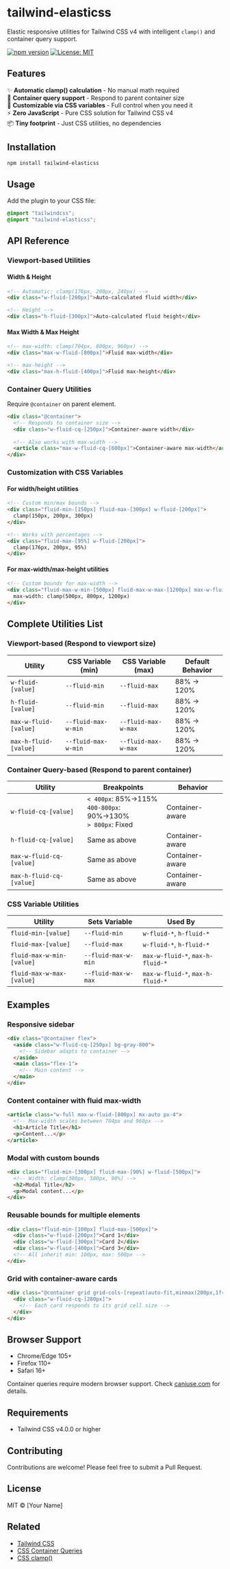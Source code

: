 # tailwind-elasticss

Elastic responsive utilities for Tailwind CSS v4 with intelligent `clamp()` and container query support.

[![npm version](https://img.shields.io/npm/v/tailwind-elasticss.svg)](https://www.npmjs.com/package/tailwind-elasticss)
[![License: MIT](https://img.shields.io/badge/License-MIT-blue.svg)](https://opensource.org/licenses/MIT)

## Features

✨ **Automatic clamp() calculation** - No manual math required  
🎯 **Container query support** - Respond to parent container size  
🔧 **Customizable via CSS variables** - Full control when you need it  
⚡ **Zero JavaScript** - Pure CSS solution for Tailwind CSS v4  
📦 **Tiny footprint** - Just CSS utilities, no dependencies

## Installation

```bash
npm install tailwind-elasticss
```

## Usage

Add the plugin to your CSS file:

```css
@import "tailwindcss";
@import "tailwind-elasticss";
```

## API Reference

### Viewport-based Utilities

#### Width & Height

```html
<!-- Automatic: clamp(176px, 200px, 240px) -->
<div class="w-fluid-[200px]">Auto-calculated fluid width</div>

<!-- Height -->
<div class="h-fluid-[300px]">Auto-calculated fluid height</div>
```

#### Max Width & Max Height

```html
<!-- max-width: clamp(704px, 800px, 960px) -->
<div class="max-w-fluid-[800px]">Fluid max-width</div>

<!-- max-height -->
<div class="max-h-fluid-[400px]">Fluid max-height</div>
```

### Container Query Utilities

Require `@container` on parent element.

```html
<div class="@container">
  <!-- Responds to container size -->
  <div class="w-fluid-cq-[250px]">Container-aware width</div>
  
  <!-- Also works with max-width -->
  <article class="max-w-fluid-cq-[600px]">Container-aware max-width</article>
</div>
```

### Customization with CSS Variables

#### For width/height utilities

```html
<!-- Custom min/max bounds -->
<div class="fluid-min-[150px] fluid-max-[300px] w-fluid-[200px]">
  clamp(150px, 200px, 300px)
</div>

<!-- Works with percentages -->
<div class="fluid-max-[95%] w-fluid-[200px]">
  clamp(176px, 200px, 95%)
</div>
```

#### For max-width/max-height utilities

```html
<!-- Custom bounds for max-width -->
<div class="fluid-max-w-min-[500px] fluid-max-w-max-[1200px] max-w-fluid-[800px]">
  max-width: clamp(500px, 800px, 1200px)
</div>
```

## Complete Utilities List

### Viewport-based (Respond to viewport size)

| Utility | CSS Variable (min) | CSS Variable (max) | Default Behavior |
|---------|-------------------|-------------------|------------------|
| `w-fluid-[value]` | `--fluid-min` | `--fluid-max` | 88% → 120% |
| `h-fluid-[value]` | `--fluid-min` | `--fluid-max` | 88% → 120% |
| `max-w-fluid-[value]` | `--fluid-max-w-min` | `--fluid-max-w-max` | 88% → 120% |
| `max-h-fluid-[value]` | `--fluid-max-w-min` | `--fluid-max-w-max` | 88% → 120% |

### Container Query-based (Respond to parent container)

| Utility | Breakpoints | Behavior |
|---------|------------|----------|
| `w-fluid-cq-[value]` | `< 400px`: 85%→115%<br>`400-800px`: 90%→130%<br>`> 800px`: Fixed | Container-aware |
| `h-fluid-cq-[value]` | Same as above | Container-aware |
| `max-w-fluid-cq-[value]` | Same as above | Container-aware |
| `max-h-fluid-cq-[value]` | Same as above | Container-aware |

### CSS Variable Utilities

| Utility | Sets Variable | Used By |
|---------|--------------|---------|
| `fluid-min-[value]` | `--fluid-min` | `w-fluid-*`, `h-fluid-*` |
| `fluid-max-[value]` | `--fluid-max` | `w-fluid-*`, `h-fluid-*` |
| `fluid-max-w-min-[value]` | `--fluid-max-w-min` | `max-w-fluid-*`, `max-h-fluid-*` |
| `fluid-max-w-max-[value]` | `--fluid-max-w-max` | `max-w-fluid-*`, `max-h-fluid-*` |

## Examples

### Responsive sidebar

```html
<div class="@container flex">
  <aside class="w-fluid-cq-[250px] bg-gray-800">
    <!-- Sidebar adapts to container -->
  </aside>
  <main class="flex-1">
    <!-- Main content -->
  </main>
</div>
```

### Content container with fluid max-width

```html
<article class="w-full max-w-fluid-[800px] mx-auto px-4">
  <!-- Max-width scales between 704px and 960px -->
  <h1>Article Title</h1>
  <p>Content...</p>
</article>
```

### Modal with custom bounds

```html
<div class="fluid-min-[300px] fluid-max-[90%] w-fluid-[500px]">
  <!-- Width: clamp(300px, 500px, 90%) -->
  <h2>Modal Title</h2>
  <p>Modal content...</p>
</div>
```

### Reusable bounds for multiple elements

```html
<div class="fluid-min-[100px] fluid-max-[500px]">
  <div class="w-fluid-[200px]">Card 1</div>
  <div class="w-fluid-[300px]">Card 2</div>
  <div class="w-fluid-[400px]">Card 3</div>
  <!-- All inherit min: 100px, max: 500px -->
</div>
```

### Grid with container-aware cards

```html
<div class="@container grid grid-cols-[repeat(auto-fit,minmax(200px,1fr))] gap-4">
  <div class="w-fluid-cq-[280px]">
    <!-- Each card responds to its grid cell size -->
  </div>
</div>
```

## Browser Support

- Chrome/Edge 105+
- Firefox 110+
- Safari 16+

Container queries require modern browser support. Check [caniuse.com](https://caniuse.com/css-container-queries) for details.

## Requirements

- Tailwind CSS v4.0.0 or higher

## Contributing

Contributions are welcome! Please feel free to submit a Pull Request.

## License

MIT © [Your Name]

## Related

- [Tailwind CSS](https://tailwindcss.com)
- [CSS Container Queries](https://developer.mozilla.org/en-US/docs/Web/CSS/CSS_Container_Queries)
- [CSS clamp()](https://developer.mozilla.org/en-US/docs/Web/CSS/clamp)